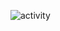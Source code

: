 ![activity](https://github.com/oleksandrblazhko/ai-211-el/assets/81969518/6715a566-a4ec-40c6-b7d7-a9e7550f7cf4)
